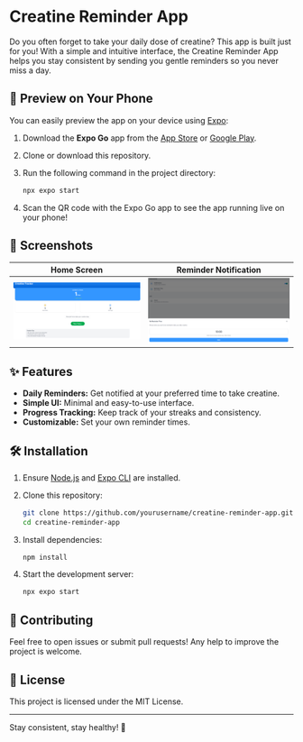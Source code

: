 # Creatine Reminder App

Do you often forget to take your daily dose of creatine? This app is built just for you! With a simple and intuitive interface, the Creatine Reminder App helps you stay consistent by sending you gentle reminders so you never miss a day.

## 🚀 Preview on Your Phone

You can easily preview the app on your device using [Expo](https://expo.dev/):

1. Download the **Expo Go** app from the [App Store](https://apps.apple.com/app/expo-go/id982107779) or [Google Play](https://play.google.com/store/apps/details?id=host.exp.exponent).
2. Clone or download this repository.
3. Run the following command in the project directory:

   ```bash
   npx expo start
   ```

4. Scan the QR code with the Expo Go app to see the app running live on your phone!

## 📱 Screenshots

<!--
Replace `screenshot1.png`, `screenshot2.png`, etc., with your actual screenshot file names.
Add your images to the root of the repository or an `/assets` folder.
-->

| Home Screen                | Reminder Notification         |
|----------------------------|------------------------------|
| ![Screenshot 1](assets/screenshot1.png) | ![Screenshot 2](assets/screenshot2.png) |

## ✨ Features

- **Daily Reminders:** Get notified at your preferred time to take creatine.
- **Simple UI:** Minimal and easy-to-use interface.
- **Progress Tracking:** Keep track of your streaks and consistency.
- **Customizable:** Set your own reminder times.

## 🛠️ Installation

1. Ensure [Node.js](https://nodejs.org/) and [Expo CLI](https://docs.expo.dev/get-started/installation/) are installed.
2. Clone this repository:

   ```bash
   git clone https://github.com/yourusername/creatine-reminder-app.git
   cd creatine-reminder-app
   ```

3. Install dependencies:

   ```bash
   npm install
   ```

4. Start the development server:

   ```bash
   npx expo start
   ```

## 🤝 Contributing

Feel free to open issues or submit pull requests! Any help to improve the project is welcome.

## 📄 License

This project is licensed under the MIT License.

---

Stay consistent, stay healthy! 💪

